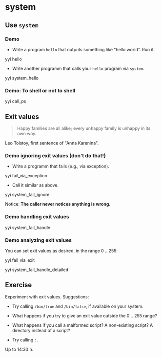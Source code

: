 # system

## Use `system`

### Demo

* Write a program `hello` that outputs
  something like "hello world".  Run it.

yyi hello

* Write another programm that calls your `hello` program via
  `system`.

yyi system_hello

### Demo: To shell or not to shell

yyi call_ps

## Exit values

> Happy families are all alike; every unhappy family is unhappy in its own way.

Leo Tolstoy, first sentence of "Anna Karenina".

### Demo ignoring exit values (don't do that!)

* Write a programm that fails (e.g., via exception).

yyi fail_via_exception

* Call it similar as above.

yyi system_fail_ignore

Notice: **The caller never notices anything is wrong.**

### Demo handling exit values

yyi system_fail_handle

### Demo analyzing exit values

You can set exit values as desired, in the range 0 .. 255:

yyi fail_via_exit

yyi system_fail_handle_detailed

## Exercise

Experiment with exit values.  Suggestions:

* Try calling `/bin/true` and `/bin/false`, if available on your system.

* What happens if you try to give an exit value outside the 0
  .. 255 range?

* What happens if you call a malformed script?  A non-existing
  script?  A directory instead of a script?

* Try calling `:`.

Up to 14:30 h.
